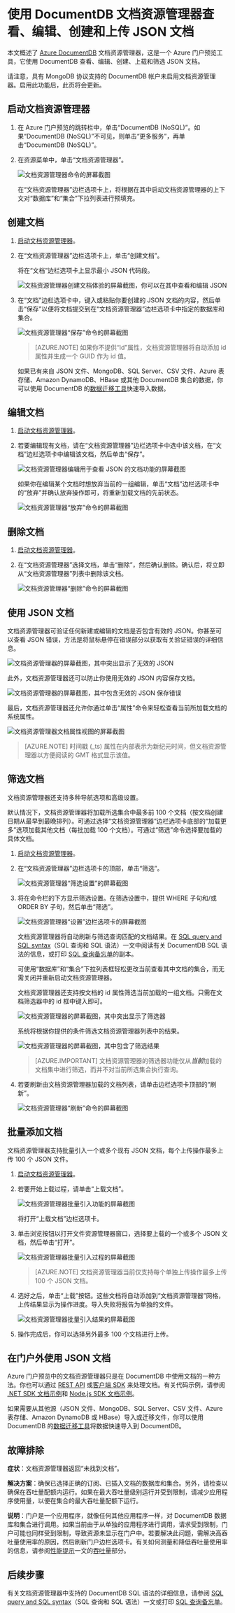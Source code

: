<properties
	pageTitle="用于查看 JSON 的 DocumentDB 文档资源管理器 | Azure"
	description="DocumentDB 文档资源管理器是一个 Azure 门户预览工具，使用 NoSQL 文档数据库 DocumentDB 查看 JSON、编辑、创建和上传 JSON 文档。"
	keywords="查看 JSON"
	services="documentdb"
	authors="AndrewHoh"
	manager="jhubbard"
	editor="monicar"
	documentationCenter=""/>

<tags
	ms.service="documentdb"
	ms.workload="data-services"
	ms.tgt_pltfrm="na"
	ms.devlang="na"
	ms.topic="article"
	ms.date="08/30/2016"
	wacn.date="10/18/2016"
	ms.author="kirillg"/>

# 使用 DocumentDB 文档资源管理器查看、编辑、创建和上传 JSON 文档

本文概述了 [Azure DocumentDB](/home/features/documentdb/) 文档资源管理器，这是一个 Azure 门户预览工具，它使用 DocumentDB 查看、编辑、创建、上载和筛选 JSON 文档。

请注意，具有 MongoDB 协议支持的 DocumentDB 帐户未启用文档资源管理器。启用此功能后，此页将会更新。

## 启动文档资源管理器

1. 在 Azure 门户预览的跳转栏中，单击“DocumentDB (NoSQL)”。如果“DocumentDB (NoSQL)”不可见，则单击“更多服务”，再单击“DocumentDB (NoSQL)”。

2. 在资源菜单中，单击“文档资源管理器”。
 
	![文档资源管理器命令的屏幕截图](./media/documentdb-view-JSON-document-explorer/documentexplorercommand.png)  


    在“文档资源管理器”边栏选项卡上，将根据在其中启动文档资源管理器的上下文对“数据库”和“集合”下拉列表进行预填充。

## 创建文档

1. [启动文档资源管理器](#launch-document-explorer)。

2. 在“文档资源管理器”边栏选项卡上，单击“创建文档”。

    将在“文档”边栏选项卡上显示最小 JSON 代码段。

	![文档资源管理器创建文档体验的屏幕截图，你可以在其中查看和编辑 JSON](./media/documentdb-view-JSON-document-explorer/createdocument.png)  


2. 在“文档”边栏选项卡中，键入或粘贴你要创建的 JSON 文档的内容，然后单击“保存”以便将文档提交到在“文档资源管理器”边栏选项卡中指定的数据库和集合。

	![文档资源管理器“保存”命令的屏幕截图](./media/documentdb-view-JSON-document-explorer/savedocument1.png)  


	> [AZURE.NOTE] 如果你不提供“id”属性，文档资源管理器将自动添加 id 属性并生成一个 GUID 作为 id 值。

    如果已有来自 JSON 文件、MongoDB、SQL Server、CSV 文件、Azure 表存储、Amazon DynamoDB、HBase 或其他 DocumentDB 集合的数据，你可以使用 DocumentDB 的[数据迁移工具](/documentation/articles/documentdb-import-data/)快速导入数据。

## 编辑文档

1. [启动文档资源管理器](#launch-document-explorer)。

2. 若要编辑现有文档，请在“文档资源管理器”边栏选项卡中选中该文档，在“文档”边栏选项卡中编辑该文档，然后单击“保存”。

    ![文档资源管理器编辑用于查看 JSON 的文档功能的屏幕截图](./media/documentdb-view-JSON-document-explorer/editdocument.png)  


    如果你在编辑某个文档时想放弃当前的一组编辑，单击“文档”边栏选项卡中的“放弃”并确认放弃操作即可，将重新加载文档的先前状态。

    ![文档资源管理器“放弃”命令的屏幕截图](./media/documentdb-view-JSON-document-explorer/discardedit.png)  


## 删除文档

1. [启动文档资源管理器](#launch-document-explorer)。

2. 在“文档资源管理器”选择文档，单击“删除”，然后确认删除。确认后，将立即从“文档资源管理器”列表中删除该文档。

	![文档资源管理器“删除”命令的屏幕截图](./media/documentdb-view-JSON-document-explorer/deletedocument.png)  


## 使用 JSON 文档

文档资源管理器可验证任何新建或编辑的文档是否包含有效的 JSON。你甚至可以查看 JSON 错误，方法是将鼠标悬停在错误部分以获取有关验证错误的详细信息。

![文档资源管理器的屏幕截图，其中突出显示了无效的 JSON](./media/documentdb-view-JSON-document-explorer/invalidjson1.png)  


此外，文档资源管理器还可以防止你使用无效的 JSON 内容保存文档。

![文档资源管理器的屏幕截图，其中包含无效的 JSON 保存错误](./media/documentdb-view-JSON-document-explorer/invalidjson2.png)  


最后，文档资源管理器还允许你通过单击“属性”命令来轻松查看当前所加载文档的系统属性。

![文档资源管理器文档属性视图的屏幕截图](./media/documentdb-view-JSON-document-explorer/documentproperties.png)  


> [AZURE.NOTE] 时间戳 (\_ts) 属性在内部表示为新纪元时间，但文档资源管理器以方便阅读的 GMT 格式显示该值。

## 筛选文档
文档资源管理器还支持多种导航选项和高级设置。

默认情况下，文档资源管理器将加载所选集合中最多前 100 个文档（按文档创建日期从最早到最晚排列）。可通过选择“文档资源管理器”边栏选项卡底部的“加载更多”选项加载其他文档（每批加载 100 个文档）。可通过“筛选”命令选择要加载的具体文档。

1. [启动文档资源管理器](#launch-document-explorer)。

2. 在“文档资源管理器”边栏选项卡的顶部，单击“筛选”。

    ![文档资源管理器“筛选设置”的屏幕截图](./media/documentdb-view-JSON-document-explorer/documentexplorerfiltersettings.png)  

  
3.  将在命令栏的下方显示筛选设置。在筛选设置中，提供 WHERE 子句和/或 ORDER BY 子句，然后单击“筛选”。

	![文档资源管理器“设置”边栏选项卡的屏幕截图](./media/documentdb-view-JSON-document-explorer/documentexplorerfiltersettings2.png)  


	文档资源管理器将自动刷新与筛选查询匹配的文档结果。在 [SQL query and SQL syntax](/documentation/articles/documentdb-sql-query/)（SQL 查询和 SQL 语法）一文中阅读有关 DocumentDB SQL 语法的信息，或打印 [SQL 查询备忘单](/documentation/articles/documentdb-sql-query-cheat-sheet/)的副本。

    可使用“数据库”和“集合”下拉列表框轻松更改当前查看其中文档的集合，而无需关闭并重新启动文档资源管理器。

    文档资源管理器还支持按文档的 id 属性筛选当前加载的一组文档。只需在文档筛选器中的 id 框中键入即可。

	![文档资源管理器的屏幕截图，其中突出显示了筛选器](./media/documentdb-view-JSON-document-explorer/documentexplorerfilter.png)

	系统将根据你提供的条件筛选文档资源管理器列表中的结果。

	![文档资源管理器的屏幕截图，其中包含了筛选结果](./media/documentdb-view-JSON-document-explorer/documentexplorerfilterresults.png)

	> [AZURE.IMPORTANT] 文档资源管理器的筛选器功能仅从***当前***加载的文档集中进行筛选，而并不对当前所选集合执行查询。

4. 若要刷新由文档资源管理器加载的文档列表，请单击边栏选项卡顶部的“刷新”。

	![文档资源管理器“刷新”命令的屏幕截图](./media/documentdb-view-JSON-document-explorer/documentexplorerrefresh.png)

## 批量添加文档

文档资源管理器支持批量引入一个或多个现有 JSON 文档，每个上传操作最多上传 100 个 JSON 文件。

1. [启动文档资源管理器](#launch-document-explorer)。

2. 若要开始上载过程，请单击“上载文档”。

	![文档资源管理器批量引入功能的屏幕截图](./media/documentdb-view-JSON-document-explorer/uploaddocument1.png)  


    将打开“上载文档”边栏选项卡。

2. 单击浏览按钮以打开文件资源管理器窗口，选择要上载的一个或多个 JSON 文档，然后单击“打开”。

	![文档资源管理器批量引入过程的屏幕截图](./media/documentdb-view-JSON-document-explorer/uploaddocument2.png)  


	> [AZURE.NOTE] 文档资源管理器当前仅支持每个单独上传操作最多上传 100 个 JSON 文档。

3. 选好之后，单击“上载”按钮。这些文档将自动添加到“文档资源管理器”网格，上传结果显示为操作进度。导入失败将报告为单独的文件。

	![文档资源管理器批量引入结果的屏幕截图](./media/documentdb-view-JSON-document-explorer/uploaddocument3.png)  


4. 操作完成后，你可以选择另外最多 100 个文档进行上传。

## 在门户外使用 JSON 文档

Azure 门户预览中的文档资源管理器只是在 DocumentDB 中使用文档的一种方法。你也可以通过 [REST API](https://msdn.microsoft.com/zh-cn/library/azure/mt489082.aspx) 或[客户端 SDK](/documentation/articles/documentdb-sdk-dotnet/) 来处理文档。有关代码示例，请参阅 [.NET SDK 文档示例](/documentation/articles/documentdb-dotnet-samples/#document-examples/)和 [Node.js SDK 文档示例](/documentation/articles/documentdb-nodejs-samples/#document-examples/)。

如果需要从其他源（JSON 文件、MongoDB、SQL Server、CSV 文件、Azure 表存储、Amazon DynamoDB 或 HBase）导入或迁移文件，你可以使用 DocumentDB 的[数据迁移工具](/documentation/articles/documentdb-import-data/)将数据快速导入到 DocumentDB。

## 故障排除

**症状**：文档资源管理器返回“未找到文档”。

**解决方案**：确保已选择正确的订阅、已插入文档的数据库和集合。另外，请检查以确保在吞吐量配额内运行。如果在最大吞吐量级别运行并受到限制，请减少应用程序使用量，以便在集合的最大吞吐量配额下运行。

**说明**：门户是一个应用程序，就像任何其他应用程序一样，对 DocumentDB 数据库和集合进行调用。如果当前由于从单独的应用程序进行调用，请求受到限制，门户可能也同样受到限制，导致资源未显示在门户中。若要解决此问题，需解决高吞吐量使用率的原因，然后刷新门户边栏选项卡。有关如何测量和降低吞吐量使用率的信息，请参阅[性能提示](/documentation/articles/documentdb-performance-tips/)一文的[吞吐量](/documentation/articles/documentdb-performance-tips/#throughput/)部分。

## 后续步骤

有关文档资源管理器中支持的 DocumentDB SQL 语法的详细信息，请参阅 [SQL query and SQL syntax](/documentation/articles/documentdb-sql-query/)（SQL 查询和 SQL 语法）一文或打印 [SQL 查询备忘单](/documentation/articles/documentdb-sql-query-cheat-sheet/)。

<!---HONumber=Mooncake_0815_2016-->